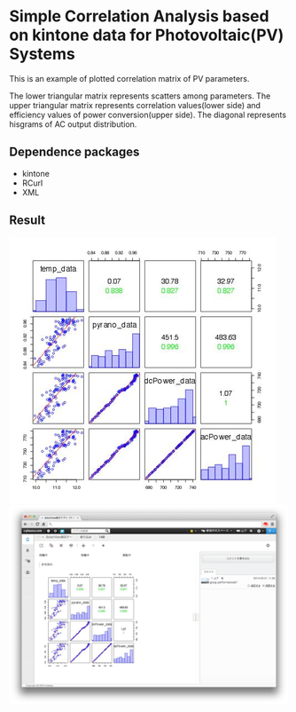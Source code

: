 # Simple Correlation Analysis based on kintone data for Photovoltaic(PV) Systems

This is an example of plotted correlation matrix of PV parameters.

The lower triangular matrix represents scatters among parameters. The upper triangular matrix represents correlation values(lower side) and efficiency values of power conversion(upper side). The diagonal represents hisgrams of AC output distribution.

## Dependence packages
* kintone
* RCurl
* XML

## Result
![R](RImage.jpg)
![kintone](kintoneImage.png)